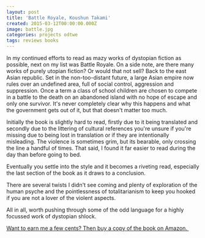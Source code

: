 ```yaml
---
layout: post
title: 'Battle Royale, Koushun Takami'
created: 2015-03-12T00:00:00.000Z
image: battle.jpg
categories: projects odtwe
tags: reviews books
---
```


In my continued efforts to read as mazy works of dystopian fiction as possible, next on my list was Battle Royale. On a side note, are there many works of purely utopian fiction? Or would that not sell? Back to the east Asian republic. Set in the non-too-distant future, a large Asian empire now rules over an undefined area, full of social control, aggression and suppression. Once a term a class of school children are chosen to compete in a battle to the death on an abandoned island with no hope of escape and only one survivor. It's never completely clear why this happens and what the government gets out of it, but that doesn't matter too much.

Initially the book is slightly hard to read, firstly due to it being translated and secondly due to the littering of cultural references you're unsure if you're missing due to being lost in translation or if they are intentionally misleading. The violence is sometimes grim, but its bearable, only crossing the line a handful of times. That said, I found it far easier to read during the day than before going to bed.

Eventually you settle into the style and it becomes a riveting read, especially the last section of the book as it draws to a conclusion.

There are several twists I didn't see coming and plenty of exploration of the human psyche and the pointlessness of totalitarianism to keep you hooked if you are not a lover of the violent aspects.

All in all, worth pushing through some of the odd language for a highly focussed work of dystopian shlock.

[Want to earn me a few cents? Then buy a copy of the book on Amazon. ](http://www.amazon.com/gp/product/1421527723/ref=as_li_tl?ie=UTF8&camp=1789&creative=9325&creativeASIN=1421527723&linkCode=as2&tag=gregamamma-20&linkId=ANPGF5DGA4HJTLZB)<img alt="" border="0" height="1" src="http://ir-na.amazon-adsystem.com/e/ir?t=gregamamma-20&l=as2&o=1&a=1421527723" style="border:none !important; margin:0px !important;" width="1" />
